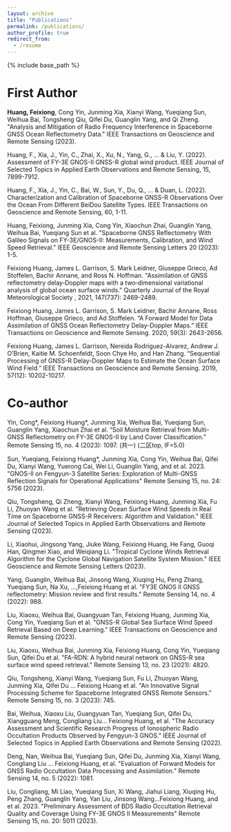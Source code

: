 ```yaml
---
layout: archive
title: "Publications"
permalink: /publications/
author_profile: true
redirect_from:
  - /resume
---
```


{% include base_path %}

First Author
======
**Huang, Feixiong**, Cong Yin, Junming Xia, Xianyi Wang, Yueqiang Sun, Weihua Bai, Tongsheng Qiu, Qifei Du, Guanglin Yang, and Qi Zheng. "Analysis and Mitigation of Radio Frequency Interference in Spaceborne GNSS Ocean Reflectometry Data." IEEE Transactions on Geoscience and Remote Sensing (2023).

Huang, F., Xia, J., Yin, C., Zhai, X., Xu, N., Yang, G., ... & Liu, Y. (2022). Assessment of FY-3E GNOS-II GNSS-R global wind product. IEEE Journal of Selected Topics in Applied Earth Observations and Remote Sensing, 15, 7899-7912.

Huang, F., Xia, J., Yin, C., Bai, W., Sun, Y., Du, Q., ... & Duan, L. (2022). Characterization and Calibration of Spaceborne GNSS-R Observations Over the Ocean From Different BeiDou Satellite Types. IEEE Transactions on Geoscience and Remote Sensing, 60, 1-11.

Huang, Feixiong, Junming Xia, Cong Yin, Xiaochun Zhai, Guanglin Yang, Weihua Bai, Yueqiang Sun et al. "Spaceborne GNSS Reflectometry With Galileo Signals on FY-3E/GNOS-II: Measurements, Calibration, and Wind Speed Retrieval." IEEE Geoscience and Remote Sensing Letters 20 (2023): 1-5.

Feixiong Huang, James L. Garrison, S. Mark Leidner, Giuseppe Grieco, Ad Stoffelen, Bachir Annane, and Ross N. Hoffman. "Assimilation of GNSS reflectometry delay‐Doppler maps with a two‐dimensional variational analysis of global ocean surface winds." Quarterly Journal of the Royal Meteorological Society , 2021, 147(737): 2469-2489.

Feixiong Huang, James L. Garrison, S. Mark Leidner, Bachir Annane, Ross Hoffman, Giuseppe Grieco, and Ad Stoffelen. “A Forward Model for Data Assimilation of GNSS Ocean Reflectometry Delay-Doppler Maps.” IEEE Transactions on Geoscience and Remote Sensing. 2020, 59(3): 2643-2656.

Feixiong Huang, James L. Garrison, Nereida Rodriguez-Alvarez, Andrew J. O’Brien, Kaitie M. Schoenfeldt, Soon Chye Ho, and Han Zhang. “Sequential Processing of GNSS-R Delay-Doppler Maps to Estimate the Ocean Surface Wind Field.” IEEE Transactions on Geoscience and Remote Sensing. 2019, 57(12): 10202-10217.

Co-author
======
Yin, Cong*, Feixiong Huang*, Junming Xia, Weihua Bai, Yueqiang Sun, Guanglin Yang, Xiaochun Zhai et al. “Soil Moisture Retrieval from Multi-GNSS Reflectometry on FY-3E GNOS-II by Land Cover Classification.” Remote Sensing 15, no. 4 (2023): 1097. (共一) (二区top, IF=5.0)

Sun, Yueqiang, Feixiong Huang*, Junming Xia, Cong Yin, Weihua Bai, Qifei Du, Xianyi Wang, Yuerong Cai, Wei Li, Guanglin Yang, and et al. 2023. "GNOS-II on Fengyun-3 Satellite Series: Exploration of Multi-GNSS Reflection Signals for Operational Applications" Remote Sensing 15, no. 24: 5756 (2023).

Qiu, Tongsheng, Qi Zheng, Xianyi Wang, Feixiong Huang, Junming Xia, Fu Li, Zhuoyan Wang et al. "Retrieving Ocean Surface Wind Speeds in Real Time on Spaceborne GNSS-R Receivers: Algorithm and Validation." IEEE Journal of Selected Topics in Applied Earth Observations and Remote Sensing (2023).

Li, Xiaohui, Jingsong Yang, Jiuke Wang, Feixiong Huang, He Fang, Guoqi Han, Qingmei Xiao, and Weiqiang Li. "Tropical Cyclone Winds Retrieval Algorithm for the Cyclone Global Navigation Satellite System Mission." IEEE Geoscience and Remote Sensing Letters (2023).

Yang, Guanglin, Weihua Bai, Jinsong Wang, Xiuqing Hu, Peng Zhang, Yueqiang Sun, Na Xu, …,Feixiong Huang et al. "FY3E GNOS II GNSS reflectometry: Mission review and first results." Remote Sensing 14, no. 4 (2022): 988.

Liu, Xiaoxu, Weihua Bai, Guangyuan Tan, Feixiong Huang, Junming Xia, Cong Yin, Yueqiang Sun et al. "GNSS-R Global Sea Surface Wind Speed Retrieval Based on Deep Learning." IEEE Transactions on Geoscience and Remote Sensing (2023). 

Liu, Xiaoxu, Weihua Bai, Junming Xia, Feixiong Huang, Cong Yin, Yueqiang Sun, Qifei Du et al. "FA-RDN: A hybrid neural network on GNSS-R sea surface wind speed retrieval." Remote Sensing 13, no. 23 (2021): 4820.

Qiu, Tongsheng, Xianyi Wang, Yueqiang Sun, Fu Li, Zhuoyan Wang, Junming Xia, Qifei Du … Feixiong Huang et al. "An Innovative Signal Processing Scheme for Spaceborne Integrated GNSS Remote Sensors." Remote Sensing 15, no. 3 (2023): 745.

Bai, Weihua, Xiaoxu Liu, Guangyuan Tan, Yueqiang Sun, Qifei Du, Xiangguang Meng, Congliang Liu… Feixiong Huang, et al. "The Accuracy Assessment and Scientific Research Progress of Ionospheric Radio Occultation Products Observed by Fengyun-3 GNOS." IEEE Journal of Selected Topics in Applied Earth Observations and Remote Sensing (2022).

Deng, Nan, Weihua Bai, Yueqiang Sun, Qifei Du, Junming Xia, Xianyi Wang, Congliang Liu … Feixiong Huang, et al. "Evaluation of Forward Models for GNSS Radio Occultation Data Processing and Assimilation." Remote Sensing 14, no. 5 (2022): 1081.

Liu, Congliang, Mi Liao, Yueqiang Sun, Xi Wang, Jiahui Liang, Xiuqing Hu, Peng Zhang, Guanglin Yang, Yan Liu, Jinsong Wang…Feixiong Huang, and et al. 2023. "Preliminary Assessment of BDS Radio Occultation Retrieval Quality and Coverage Using FY-3E GNOS II Measurements" Remote Sensing 15, no. 20: 5011 (2023). 
